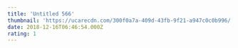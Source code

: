 ```yaml
---
title: 'Untitled 566'
thumbnail: 'https://ucarecdn.com/300f0a7a-409d-43fb-9f21-a947c0c0b996/'
date: 2018-12-16T06:46:54.000Z
rating: 1
---
```

